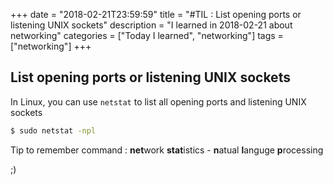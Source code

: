 +++
date = "2018-02-21T23:59:59"
title = "#TIL : List opening ports or listening UNIX sockets"
description = "I learned in 2018-02-21 about networking"
categories = ["Today I learned", "networking"]
tags = ["networking"]
+++



## List opening ports or listening UNIX sockets

In Linux, you can use `netstat` to list all opening ports and listening UNIX sockets

```bash
$ sudo netstat -npl
```

Tip to remember command : **net**work **stat**istics - **n**atual **l**anguge **p**rocessing

;)
